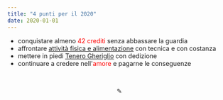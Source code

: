 ```yaml
---
title: "4 punti per il 2020"
date: 2020-01-01
---
```

* conquistare almeno <span style="color:red">42 crediti</span> senza abbassare la guardia
* affrontare <span style="text-decoration:underline">[attività fisica e alimentazione](https://miry1919.github.io/hugosite/sf/)</span> con tecnica e con costanza
* mettere in piedi <span style="text-decoration:underline">[Tenero Gheriglio](https://miry1919.github.io/hugosite/podcast/tenero-gheriglio/)</span> con dedizione
* continuare a credere nell'<span style="color:red">amore</span> e pagarne le conseguenze

&nbsp;

<div align="center">
  ✎
</div>
